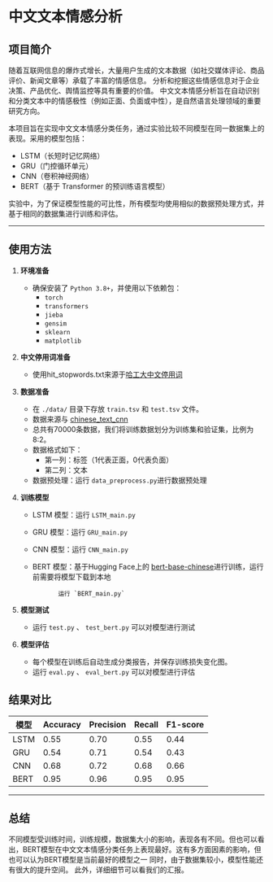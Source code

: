 # 中文文本情感分析

## 项目简介

随着互联网信息的爆炸式增长，大量用户生成的文本数据（如社交媒体评论、商品评价、新闻文章等）承载了丰富的情感信息。
分析和挖掘这些情感信息对于企业决策、产品优化、舆情监控等具有重要的价值。
中文文本情感分析旨在自动识别和分类文本中的情感极性（例如正面、负面或中性），是自然语言处理领域的重要研究方向。

本项目旨在实现中文文本情感分类任务，通过实验比较不同模型在同一数据集上的表现。采用的模型包括：
- LSTM（长短时记忆网络）
- GRU（门控循环单元）
- CNN（卷积神经网络）
- BERT（基于 Transformer 的预训练语言模型）

实验中，为了保证模型性能的可比性，所有模型均使用相似的数据预处理方式，并基于相同的数据集进行训练和评估。

---


## 使用方法

1. **环境准备**
   - 确保安装了 `Python 3.8+`，并使用以下依赖包：
     - `torch`
     - `transformers`
     - `jieba`
     - `gensim`
     - `sklearn`
     - `matplotlib`

2. **中文停用词准备**
   - 使用hit_stopwords.txt来源于[哈工大中文停用词](https://github.com/goto456/stopwords)

3. **数据准备**
   - 在 `./data/` 目录下存放 `train.tsv` 和 `test.tsv` 文件。
   - 数据来源与 [chinese_text_cnn](https://github.com/PracticingMan/chinese_text_cnn?tab=readme-ov-file)
   - 总共有70000条数据，我们将训练数据划分为训练集和验证集，比例为8:2。
   - 数据格式如下：
     - 第一列：标签（1代表正面，0代表负面）
     - 第二列：文本
   - 数据预处理：运行 `data_preprocess.py`进行数据预处理


4. **训练模型**
   - LSTM 模型：运行 `LSTM_main.py`
   - GRU 模型：运行 `GRU_main.py`
   - CNN 模型：运行 `CNN_main.py`
   - BERT 模型：基于Hugging Face上的 [bert-base-chinese](https://huggingface.co/google-bert/bert-base-chinese)进行训练，运行前需要将模型下载到本地
   
                运行 `BERT_main.py`

5. **模型测试**
   - 运行 `test.py` 、 `test_bert.py` 可以对模型进行测试

6. **模型评估**
   - 每个模型在训练后自动生成分类报告，并保存训练损失变化图。
   - 运行 `eval.py` 、 `eval_bert.py` 可以对模型进行评估



## 结果对比
| 模型   | Accuracy | Precision | Recall |  F1-score |
| ------ | -------- | -------- | -------- | -------- | 
| LSTM   | 0.55    | 0.70    | 0.55      | 0.44      |
| GRU    | 0.54    | 0.71    | 0.54      | 0.43      | 
| CNN    | 0.68    | 0.72    | 0.68      | 0.66      |
| BERT   | 0.95    | 0.96    | 0.95      | 0.95      | 


---

## 总结

不同模型受训练时间，训练规模，数据集大小的影响，表现各有不同。但也可以看出，BERT模型在中文文本情感分类任务上表现最好。这有多方面因素的影响，但也可以认为BERT模型是当前最好的模型之一
同时，由于数据集较小，模型性能还有很大的提升空间。
此外，详细细节可以看我们的汇报。


